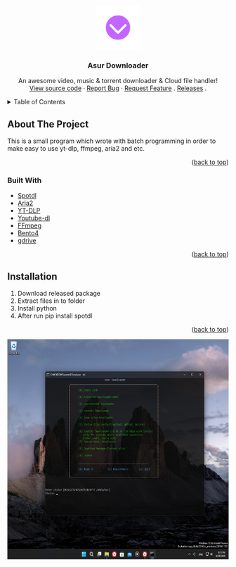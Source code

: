 <!-- PROJECT LOGO -->
<br />
<div align="center">
  <a href="https://github.com/Asur2-5356202/AsurDownloader">
    <img src="images/logo.png" alt="Logo" width="100" height="100">
  </a>

  <h3 align="center">Asur Downloader</h3>

  <p align="center">
    An awesome video, music & torrent downloader & Cloud file handler!
    <br />
    <a href="https://github.com/Asur2-5356202/AsurDownloader/blob/main/Asur%20Downloader.bat">View source code</a>
    ·
    <a href="https://github.com/Asur2-5356202/AsurDownloader/issues">Report Bug</a>
    ·
    <a href="https://github.com/Asur2-5356202/AsurDownloader/issues">Request Feature</a>
    .
    <a href="https://github.com/Asur2-5356202/AsurDownloader/releases">Releases</a>
    .
  </p>
</div>
  
<!-- TABLE OF CONTENTS -->
<details>
  <summary>Table of Contents</summary>
  <ol>
    <li>
      <a href="#about-the-project">About The Project</a>
      <ul>
        <li><a href="#built-with">Built With</a></li>
      </ul>
    </li>
    <li>
      <a href="#installation">Installation</a>
    </li>
    <li><a href="#usage">Usage</a></li>
  </ol>
</details>

## About The Project

This is a small program which wrote with batch programming in order to make easy to use yt-dlp, ffmpeg, aria2 and etc.

<p align="right">(<a href="#top">back to top</a>)</p>

### Built With

* [Spotdl](https://nextjs.org/)
* [Aria2](https://aria2.github.io)
* [YT-DLP](https://github.com/yt-dlp/yt-dlp)
* [Youtube-dl](https://github.com/ytdl-org/youtube-dl)
* [FFmpeg](https://ffmpeg.org)
* [Bento4](https://www.bento4.com)
* [gdrive](https://github.com/prasmussen/gdrive)

<p align="right">(<a href="#top">back to top</a>)</p>

## Installation

1) Download released package
2) Extract files in to folder
3) Install python
4) After run pip install spotdl

<p align="right">(<a href="#top">back to top</a>)</p>

<a href="[https://github.com/Asur2-5356202/AsurDownloader/blob/main/images/ad.png]">
    <img src="images/ad.png" alt="Logo" width="800" height="500">
  </a>

